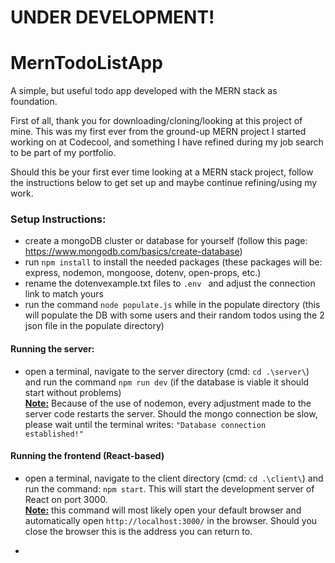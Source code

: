 # UNDER DEVELOPMENT!

# MernTodoListApp

A simple, but useful todo app developed with the MERN stack as foundation.

First of all, thank you for downloading/cloning/looking at this project of mine. This was my first ever from the
ground-up MERN project I started working on at Codecool, and something I have refined during my job search to be part of
my portfolio.

Should this be your first ever time looking at a MERN stack project, follow the instructions below to get set up and
maybe continue refining/using my work.

### Setup Instructions:

- create a mongoDB cluster or database for yourself (follow this page: https://www.mongodb.com/basics/create-database)
- run ` npm install ` to install the needed packages (these packages will be: express, nodemon, mongoose, dotenv,
  open-props, etc.)
- rename the dotenvexample.txt files to `.env ` and adjust the connection link to match yours
- run the command `node populate.js` while in the populate directory (this will populate the DB with some users and
  their random todos using the 2 json file in the populate directory)

#### Running the server:

- open a terminal, navigate to the server directory (cmd: `cd .\server\`) and run the command ` npm run dev ` (if the
  database is viable it should start without problems)<br>
  <b><u>Note:</u></b> Because of the use of nodemon, every adjustment made to the server code restarts the server.
  Should the mongo connection be slow, please wait until the terminal writes: ` "Database connection established!" `

#### Running the frontend (React-based)

- open a terminal, navigate to the client directory (cmd: `cd .\client\`) and run the command: `npm start`. This will
  start the development server of React on port 3000. <br>
  <b><u>Note:</u></b> this command will most likely open your default browser and automatically
  open `http://localhost:3000/` in the browser. Should you close the browser this is the address you can return to.

- 
